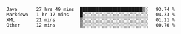<!--START_SECTION:waka-->
```text
Java       27 hrs 49 mins  ███████████████████████▒░   93.74 % 
Markdown   1 hr 17 mins    █░░░░░░░░░░░░░░░░░░░░░░░░   04.33 % 
XML        21 mins         ▒░░░░░░░░░░░░░░░░░░░░░░░░   01.21 % 
Other      12 mins         ▒░░░░░░░░░░░░░░░░░░░░░░░░   00.70 % 
```
<!--END_SECTION:waka-->
